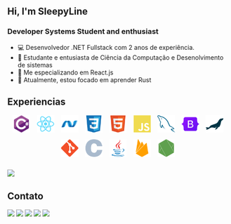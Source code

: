 ## Hi, I'm SleepyLine

### Developer Systems Student and enthusiast
- 💻 Desenvolvedor .NET Fullstack com 2 anos de experiência.
- 🔭 Estudante e entusiasta de Ciência da Computação e Desenolvimento de sistemas
- 💢 Me especializando em React.js
- 🦀 Atualmente, estou focado em aprender Rust

## Experiencias 

<div style="display: flex; flex-wrap: wrap; gap: 15px; justify-content: center;">
  <img align="center" height="40" width="40" src="https://raw.githubusercontent.com/devicons/devicon/master/icons/csharp/csharp-original.svg" alt="C#" title="C#">
<img align="center" height="40" width="40" src="https://raw.githubusercontent.com/devicons/devicon/master/icons/react/react-original.svg" alt="React" title="React">
  <img align="center" height="40" width="40" src="https://raw.githubusercontent.com/devicons/devicon/master/icons/dot-net/dot-net-original.svg" alt=".NET Core" title=".NET Core">
  <img align="center" height="40" width="40" src="https://raw.githubusercontent.com/devicons/devicon/master/icons/css3/css3-original.svg" alt="CSS" title="CSS">
  <img align="center" height="40" width="40" src="https://raw.githubusercontent.com/devicons/devicon/master/icons/html5/html5-original.svg" alt="HTML" title="HTML">
  <img align="center" height="40" width="40" src="https://raw.githubusercontent.com/devicons/devicon/master/icons/javascript/javascript-plain.svg" alt="JavaScript" title="JavaScript">
  <img align="center" height="40" width="40" src="https://raw.githubusercontent.com/devicons/devicon/master/icons/mysql/mysql-original.svg" alt="MySQL" title="MySQL">
  <img align="center" height="40" width="40" src="https://raw.githubusercontent.com/devicons/devicon/master/icons/bootstrap/bootstrap-original.svg" alt="Bootstrap" title="Bootstrap">
  <img align="center" height="40" width="40" src="https://raw.githubusercontent.com/devicons/devicon/master/icons/mariadb/mariadb-original.svg" alt="MariaDB" title="MariaDB">
  <img align="center" height="40" width="40" src="https://raw.githubusercontent.com/devicons/devicon/master/icons/git/git-original.svg" alt="Git" title="Git">
  <img align="center" height="40" width="40" src="https://raw.githubusercontent.com/devicons/devicon/master/icons/c/c-original.svg" alt="C" title="C">
  <img align="center" height="40" width="40" src="https://raw.githubusercontent.com/devicons/devicon/master/icons/java/java-original.svg" alt="Java" title="Java">
  <img align="center" height="40" width="40" src="https://raw.githubusercontent.com/devicons/devicon/master/icons/firebase/firebase-plain.svg" alt="Firebase" title="Firebase">
  <img align="center" height="40" width="40" src="https://raw.githubusercontent.com/devicons/devicon/master/icons/nodejs/nodejs-plain.svg" alt="Node.js" title="Node.js">
</div>

##

![](http://github-profile-summary-cards.vercel.app/api/cards/profile-details?username=sleepyline&theme=tokyonight)

## Contato

<div> 
  <a href="https://www.instagram.com/tiagoand7" target="_blank"><img src="https://img.shields.io/badge/-Instagram-%23E4405F?style=for-the-badge&logo=instagram&logoColor=white" target="_blank"></a>
  <a href="https://x.com/mysleepyline" target="_blank"><img src="https://img.shields.io/badge/X-000000?style=for-the-badge&logo=x&logoColor=white" target="_blank"></a>
 <a href="https://discord.com/users/gjnhimura" target="_blank"><img src="https://img.shields.io/badge/Discord-7289DA?style=for-the-badge&logo=discord&logoColor=white" target="_blank"></a> 
 <a href="https://www.linkedin.com/in/tiagosleepyline" target="_blank"><img src="https://img.shields.io/badge/-LinkedIn-%230077B5?style=for-the-badge&logo=linkedin&logoColor=white" target="_blank"></a>
  <a href = "mailto:seuemail@hotmail.com"><img src="https://img.shields.io/badge/-Hotmail-%230078D4?style=for-the-badge&logo=microsoft-outlook&logoColor=white" target="_blank"></a>
</div>
